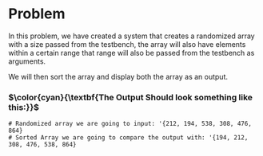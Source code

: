 # Problem

In this problem, we have created a system that creates a randomized array with a size passed from the testbench, the array will also have elements within a certain range that range will also be passed from the testbench as arguments. 

We will then sort the array and display both the array as an output.

### $\color{cyan}{\textbf{The Output Should look something like this:}}$
```
# Randomized array we are going to input: '{212, 194, 538, 308, 476, 864}
# Sorted Array we are going to compare the output with: '{194, 212, 308, 476, 538, 864}
```
